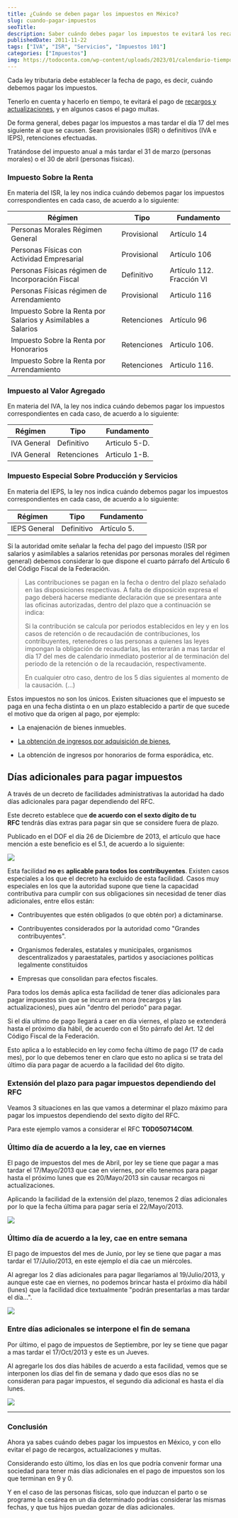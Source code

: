 ```yaml
---
title: ¿Cuándo se deben pagar los impuestos en México?
slug: cuando-pagar-impuestos
seoTitle: 
description: Saber cuándo debes pagar los impuestos te evitará los recargos y actualizaciones, y en algunos casos el pago multas.
publishedDate: 2011-11-22
tags: ["IVA", "ISR", "Servicios", "Impuestos 101"]
categories: ["Impuestos"]
img: https://todoconta.com/wp-content/uploads/2023/01/calendario-tiempo-time-dias.jpg
---
```



Cada ley tributaria debe establecer la fecha de pago, es decir, cuándo debemos pagar los impuestos.




Tenerlo en cuenta y hacerlo en tiempo, te evitará el pago de [recargos y actualizaciones](https://sicastro.com/actualizaciones-y-recargos/), y en algunos casos el pago multas.




De forma general, debes pagar los impuestos a mas tardar el día 17 del mes siguiente al que se causen. Sean provisionales (ISR) o definitivos (IVA e IEPS), retenciones efectuadas.




Tratándose del impuesto anual a más tardar el 31 de marzo (personas morales) o el 30 de abril (personas físicas).




### Impuesto Sobre la Renta




En materia del ISR, la ley nos indica cuándo debemos pagar los impuestos correspondientes en cada caso, de acuerdo a lo siguiente:






| Régimen | Tipo | Fundamento |
| --- | --- | --- |
| Personas Morales Régimen General | Provisional | Artículo 14 |
| Personas Físicas con Actividad Empresarial | Provisional | Artículo 106 |
| Personas Físicas régimen de Incorporación Fiscal | Definitivo | Artículo 112\. Fracción VI |
| Personas Físicas régimen de Arrendamiento | Provisional | Articulo 116 |
| Impuesto Sobre la Renta por Salarios y Asimilables a Salarios | Retenciones | Artículo 96 |
| Impuesto Sobre la Renta por Honorarios | Retenciones | Articulo 106\. |
| Impuesto Sobre la Renta por Arrendamiento | Retenciones | Articulo 116\. |




### Impuesto al Valor Agregado




En materia del IVA, la ley nos indica cuándo debemos pagar los impuestos correspondientes en cada caso, de acuerdo a lo siguiente:






| Régimen | Tipo | Fundamento |
| --- | --- | --- |
| IVA General | Definitivo | Articulo 5\-D. |
| IVA General | Retenciones | Articulo 1\-B. |




### Impuesto Especial Sobre Producción y Servicios




En materia del IEPS, la ley nos indica cuándo debemos pagar los impuestos correspondientes en cada caso, de acuerdo a lo siguiente:






| Régimen | Tipo | Fundamento |
| --- | --- | --- |
| IEPS General | Definitivo | Artículo 5\. |




Si la autoridad omite señalar la fecha del pago del impuesto (ISR por salarios y asimilables a salarios retenidas por personas morales del régimen general) debemos considerar lo que dispone el cuarto párrafo del Artículo 6 del Código Fiscal de la Federación.





> Las contribuciones se pagan en la fecha o dentro del plazo señalado en las disposiciones respectivas. A falta de disposición expresa el pago deberá hacerse mediante declaración que se presentara ante las oficinas autorizadas, dentro del plazo que a continuación se indica:  
>   
> Si la contribución se calcula por periodos establecidos en ley y en los casos de retención o de recaudación de contribuciones, los contribuyentes, retenedores o las personas a quienes las leyes impongan la obligación de recaudarlas, las enterarán a mas tardar el día 17 del mes de calendario inmediato posterior al de terminación del periodo de la retención o de la recaudación, respectivamente.  
>   
> En cualquier otro caso, dentro de los 5 días siguientes al momento de la causación. (…)




Estos impuestos no son los únicos. Existen situaciones que el impuesto se paga en una fecha distinta o en un plazo establecido a partir de que sucede el motivo que da origen al pago, por ejemplo:




* La enajenación de bienes inmuebles.

* [La obtención de ingresos por adquisición de bienes](/.com/ingresos-por-adquisicion-de-bienes/),

* La obtención de ingresos por honorarios de forma esporádica, etc.




Días adicionales para pagar impuestos
-------------------------------------




A través de un decreto de facilidades administrativas la autoridad ha dado días adicionales para pagar dependiendo del RFC.




Este decreto establece que **de acuerdo con el sexto dígito de tu RFC** tendrás días extras para pagar sin que se considere fuera de plazo.




Publicado en el DOF el día 26 de Diciembre de 2013, el artículo que hace mención a este beneficio es el 5\.1, de acuerdo a lo siguiente:




![](https://s3-us-west-1.amazonaws.com/todoconta/2021/03/01-cuando-pagar-impuestos.png)


Esta facilidad **no e**s **aplicable para todos los contribuyentes**. Existen casos especiales a los que el decreto ha excluido de esta facilidad. Casos muy especiales en los que la autoridad supone que tiene la capacidad contributiva para cumplir con sus obligaciones sin necesidad de tener días adicionales, entre ellos están:




* Contribuyentes que estén obligados (o que obtén por) a dictaminarse.

* Contribuyentes considerados por la autoridad como "Grandes contribuyentes".

* Organismos federales, estatales y municipales, organismos descentralizados y paraestatales, partidos y asociaciones políticas legalmente constituidos

* Empresas que consolidan para efectos fiscales.




Para todos los demás aplica esta facilidad de tener días adicionales para pagar impuestos sin que se incurra en mora (recargos y las actualizaciones), pues aún "dentro del periodo" para pagar.




Si el día ultimo de pago llegará a caer en día viernes, el plazo se extenderá hasta el próximo día hábil, de acuerdo con el 5to párrafo del Art. 12 del Código Fiscal de la Federación.




Esto aplica a lo establecido en ley como fecha último de pago (17 de cada mes), por lo que debemos tener en claro que esto no aplica si se trata del último día para pagar de acuerdo a la facilidad del 6to dígito.




### Extensión del plazo para pagar impuestos dependiendo del RFC




Veamos 3 situaciones en las que vamos a determinar el plazo máximo para pagar los impuestos dependiendo del sexto dígito del RFC.




Para este ejemplo vamos a considerar el RFC **TOD050714C0M**.




### Último día de acuerdo a la ley, cae en viernes




El pago de impuestos del mes de Abril, por ley se tiene que pagar a mas tardar el 17/Mayo/2013 que cae en viernes, por ello tenemos para pagar hasta el próximo lunes que es 20/Mayo/2013 sin causar recargos ni actualizaciones.




Aplicando la facilidad de la extensión del plazo, tenemos 2 días adicionales por lo que la fecha última para pagar sería el 22/Mayo/2013\.




![](https://s3-us-west-1.amazonaws.com/todoconta/2021/03/02-cuando-pagar-impuestos.png)


### Último día de acuerdo a la ley, cae en entre semana




El pago de impuestos del mes de Junio, por ley se tiene que pagar a mas tardar el 17/Julio/2013, en este ejemplo el día cae un miércoles.




Al agregar los 2 días adicionales para pagar llegaríamos al 19/Julio/2013, y aunque este cae en viernes, no podemos brincar hasta el próximo día hábil (lunes) que la facilidad dice textualmente "podrán presentarlas a mas tardar el día…".




![](https://s3-us-west-1.amazonaws.com/todoconta/2021/03/03-cuando-pagar-impuestos.png)


### Entre días adicionales se interpone el fin de semana




Por último, el pago de impuestos de Septiembre, por ley se tiene que pagar a mas tardar el 17/Oct/2013 y este es un Jueves.




Al agregarle los dos días hábiles de acuerdo a esta facilidad, vemos que se interponen los días del fin de semana y dado que esos días no se consideran para pagar impuestos, el segundo día adicional es hasta el día lunes.




![](https://s3-us-west-1.amazonaws.com/todoconta/2021/03/04-cuando-pagar-impuestos.png)




---




### Conclusión




Ahora ya sabes cuándo debes pagar los impuestos en México, y con ello evitar el pago de recargos, actualizaciones y multas.




Considerando esto último, los días en los que podría convenir formar una sociedad para tener más días adicionales en el pago de impuestos son los que terminan en 9 y 0\.




Y en el caso de las personas físicas, solo que induzcan el parto o se programe la cesárea en un día determinado podrías considerar las mismas fechas, y que tus hijos puedan gozar de días adicionales.



